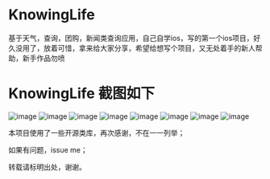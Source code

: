 # KnowingLife
基于天气，查询，团购，新闻类查询应用，自己自学ios，写的第一个ios项目，好久没用了，放着可惜，拿来给大家分享，希望给想写个项目，又无处着手的新人帮助，新手作品勿喷

# KnowingLife 截图如下
 ![image](https://raw.githubusercontent.com/12207480/KnowingLife/master/Screenshot/knowingLife1.png)
 ![image](https://raw.githubusercontent.com/12207480/KnowingLife/master/Screenshot/knowingLife2.png)
 ![image](https://raw.githubusercontent.com/12207480/KnowingLife/master/Screenshot/knowingLife3.png)
 ![image](https://raw.githubusercontent.com/12207480/KnowingLife/master/Screenshot/knowingLife4.png)
 ![image](https://raw.githubusercontent.com/12207480/KnowingLife/master/Screenshot/knowingLife5.png)
      ![image](https://raw.githubusercontent.com/12207480/KnowingLife/master/Screenshot/knowingLife6.png)
       ![image](https://raw.githubusercontent.com/12207480/KnowingLife/master/Screenshot/knowingLife7.png)
        ![image](https://raw.githubusercontent.com/12207480/KnowingLife/master/Screenshot/knowingLife8.png)


本项目使用了一些开源类库，再次感谢，不在一一列举；

如果有问题，issue me；

转载请标明出处，谢谢。
